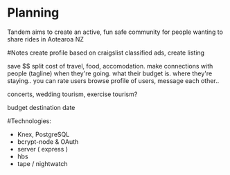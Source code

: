 # Planning

Tandem aims to create an active, fun safe community for people wanting to share rides in Aotearoa NZ

#Notes
create profile
based on craigslist
classified ads, create listing

save $$
split cost of travel, food, accomodation.
make connections with people (tagline)
when they're going. what their budget is. where they're staying..
you can rate users
browse profile of users, message each other..

concerts, wedding tourism, exercise tourism?

budget
destination
date

#Technologies:

- Knex, PostgreSQL
- bcrypt-node & OAuth
- server ( express )
- hbs
- tape / nightwatch

